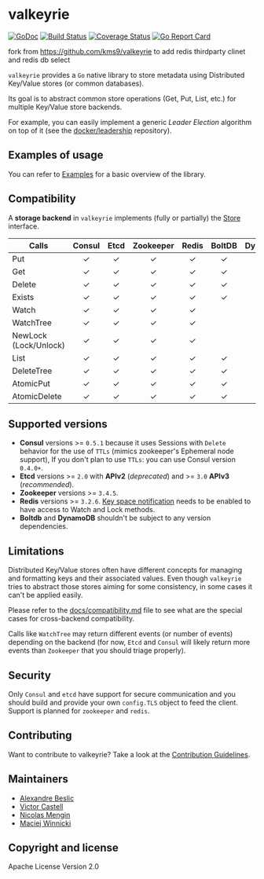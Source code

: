 # valkeyrie

[![GoDoc](https://godoc.org/github.com/kms9/valkeyrie?status.png)](https://godoc.org/github.com/kms9/valkeyrie)
[![Build Status](https://travis-ci.org/abronan/valkeyrie.svg?branch=master)](https://travis-ci.org/abronan/valkeyrie)
[![Coverage Status](https://coveralls.io/repos/abronan/valkeyrie/badge.svg)](https://coveralls.io/r/abronan/valkeyrie)
[![Go Report Card](https://goreportcard.com/badge/github.com/kms9/valkeyrie)](https://goreportcard.com/report/github.com/kms9/valkeyrie)


fork from  https://github.com/kms9/valkeyrie
to add redis thirdparty clinet and redis db select

`valkeyrie` provides a `Go` native library to store metadata using Distributed Key/Value stores (or common databases).

Its goal is to abstract common store operations (Get, Put, List, etc.) for multiple Key/Value store backends.

For example, you can easily implement a generic *Leader Election* algorithm on top of it (see the [docker/leadership](https://github.com/docker/leadership) repository).

## Examples of usage

You can refer to [Examples](https://github.com/kms9/valkeyrie/blob/master/docs/examples.md) for a basic overview of the library.

## Compatibility

A **storage backend** in `valkeyrie` implements (fully or partially) the [Store](https://github.com/kms9/valkeyrie/blob/master/store/store.go#L69) interface.

| Calls                 |      Consul       |     Etcd      |     Zookeeper      |       Redis       |     BoltDB      |      DynamoDB     |
|-----------------------|:-----------------:|:-------------:|:------------------:|:-----------------:|:---------------:|:-----------------:|
| Put                   |     &#10003;      |   &#10003;    |      &#10003;      |      &#10003;     |    &#10003;     |      &#10003;     |
| Get                   |     &#10003;      |   &#10003;    |      &#10003;      |      &#10003;     |    &#10003;     |      &#10003;     |
| Delete                |     &#10003;      |   &#10003;    |      &#10003;      |      &#10003;     |    &#10003;     |      &#10003;     |
| Exists                |     &#10003;      |   &#10003;    |      &#10003;      |      &#10003;     |    &#10003;     |      &#10003;     |
| Watch                 |     &#10003;      |   &#10003;    |      &#10003;      |      &#10003;     |                 |                   |
| WatchTree             |     &#10003;      |   &#10003;    |      &#10003;      |      &#10003;     |                 |                   |
| NewLock (Lock/Unlock) |     &#10003;      |   &#10003;    |      &#10003;      |      &#10003;     |                 |      &#10003;     |
| List                  |     &#10003;      |   &#10003;    |      &#10003;      |      &#10003;     |    &#10003;     |      &#10003;     |
| DeleteTree            |     &#10003;      |   &#10003;    |      &#10003;      |      &#10003;     |    &#10003;     |      &#10003;     |
| AtomicPut             |     &#10003;      |   &#10003;    |      &#10003;      |      &#10003;     |    &#10003;     |      &#10003;     |
| AtomicDelete          |     &#10003;      |   &#10003;    |      &#10003;      |      &#10003;     |    &#10003;     |      &#10003;     |

## Supported versions

- **Consul** versions >= `0.5.1` because it uses Sessions with `Delete` behavior for the use of `TTLs` (mimics zookeeper's Ephemeral node support), If you don't plan to use `TTLs`: you can use Consul version `0.4.0+`.
- **Etcd** versions >= `2.0` with **APIv2** (*deprecated*) and >= `3.0` **APIv3** (*recommended*).
- **Zookeeper** versions >= `3.4.5`.
- **Redis** versions >= `3.2.6`. [Key space notification](https://redis.io/topics/notifications) needs to be enabled to have access to Watch and Lock methods.
- **Boltdb** and **DynamoDB** shouldn't be subject to any version dependencies.

## Limitations

Distributed Key/Value stores often have different concepts for managing and formatting keys and their associated values. Even though `valkeyrie` tries to abstract those stores aiming for some consistency, in some cases it can't be applied easily.

Please refer to the [docs/compatibility.md](https://github.com/kms9/valkeyrie/blob/master/docs/compatibility.md) file to see what are the special cases for cross-backend compatibility.

Calls like `WatchTree` may return different events (or number of events) depending on the backend (for now, `Etcd` and `Consul` will likely return more events than `Zookeeper` that you should triage properly).

## Security

Only `Consul` and `etcd` have support for secure communication and you should build and provide your own `config.TLS` object to feed the client. Support is planned for `zookeeper` and `redis`.

## Contributing

Want to contribute to valkeyrie? Take a look at the [Contribution Guidelines](https://github.com/kms9/valkeyrie/blob/master/CONTRIBUTING.md).

## Maintainers

- [Alexandre Beslic](https://github.com/abronan)
- [Victor Castell](https://github.com/victorcoder)
- [Nicolas Mengin](https://github.com/nmengin)
- [Maciej Winnicki](https://github.com/mthenw)

## Copyright and license

Apache License Version 2.0
